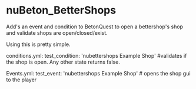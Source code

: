 # nuBeton_BetterShops
Add's an event and condition to BetonQuest to open a bettershop's shop and validate shops are open/closed/exist.


Using this is pretty simple. 

conditions.yml:
test_condition: 'nubettershops Example Shop'  #validates if the shop is open. Any other state returns false.

Events.yml:
test_event: 'nubettershops Example Shop'  # opens the shop gui to the player
